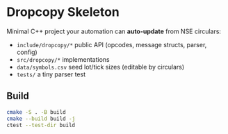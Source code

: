# Dropcopy Skeleton

Minimal C++ project your automation can **auto-update** from NSE circulars:
- `include/dropcopy/*` public API (opcodes, message structs, parser, config)
- `src/dropcopy/*` implementations
- `data/symbols.csv` seed lot/tick sizes (editable by circulars)
- `tests/` a tiny parser test

## Build
```bash
cmake -S . -B build
cmake --build build -j
ctest --test-dir build
